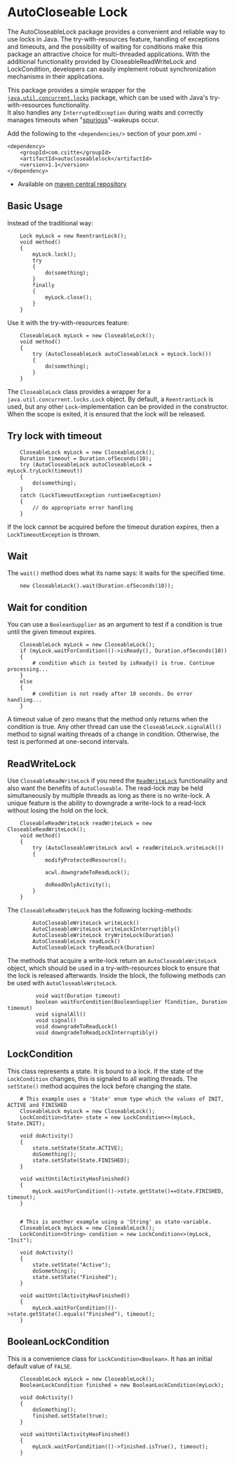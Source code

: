 # AutoCloseable Lock

The AutoCloseableLock package provides a convenient and reliable way to use locks in Java.
The try-with-resources feature, handling of exceptions and timeouts, and the possibility of waiting for conditions make this package an attractive choice for multi-threaded applications.
With the additional functionality provided by CloseableReadWriteLock and LockCondition, developers can easily implement robust synchronization mechanisms in their applications.

This package provides a simple wrapper for the [`java.util.concurrent.locks`](https://docs.oracle.com/javase/8/docs/api/java/util/concurrent/locks/package-summary.html) package, which can be used with Java's try-with-resources functionality. </br>
It also handles any `InterruptedException` during waits and correctly manages timeouts when "[spurious](https://docs.oracle.com/javase/8/docs/api/java/util/concurrent/locks/Condition.html)"-wakeups occur.


Add the following to the `<dependencies/>` section of your pom.xml -

```
<dependency>
    <groupId>com.csitte</groupId>
    <artifactId>autocloseablelock</artifactId>
    <version>1.1</version>
</dependency>
```

- Available on [maven central repository](https://mvnrepository.com/artifact/com.csitte/autocloseablelock)

## Basic Usage

Instead of the traditional way:

        Lock myLock = new ReentrantLock();
        void method()
        {
            myLock.lock();
            try
            {
                do(something);
            }
            finally
            {
                myLock.close();
            }
        }
        
Use it with the try-with-resources feature:

        CloseableLock myLock = new CloseableLock();
        void method()
        {
            try (AutoCloseableLock autoCloseableLock = myLock.lock())
            {
                do(something);
            }
        }
        
The `CloseableLock` class provides a wrapper for a `java.util.concurrent.locks.Lock` object.
By default, a `ReentrantLock` is used, but any other `Lock`-implementation can be provided in the constructor.
When the scope is exited, it is ensured that the lock will be released.
        
## Try lock with timeout

        CloseableLock myLock = new CloseableLock();
        Duration timeout = Duration.ofSeconds(10);
        try (AutoCloseableLock autoCloseableLock = myLock.tryLock(timeout))
        {
            do(something);
        }
        catch (LockTimeoutException runtimeException)
        {
            // do appropriate error handling
        }

If the lock cannot be acquired before the timeout duration expires, then a `LockTimeoutException` is thrown.

## Wait

The `wait()` method does what its name says: it waits for the specified time.

        new CloseableLock().wait(Duration.ofSeconds(10));
        
## Wait for condition

You can use a `BooleanSupplier` as an argument to test if a condition is true until the given timeout expires.

        CloseableLock myLock = new CloseableLock();
        if (myLock.waitForCondition(()->isReady(), Duration.ofSeconds(10))
        {
            # condition which is tested by isReady() is true. Continue processing...
        }
        else
        {
            # condition is not ready after 10 seconds. Do error handling...
        }
            
A timeout value of zero means that the method only returns when the condition is true.
Any other thread can use the `CloseableLock.signalAll()` method to signal waiting threads of a change in condition.
Otherwise, the test is performed at one-second intervals.

## ReadWriteLock

Use `CloseableReadWriteLock` if you need the [`ReadWriteLock`](https://docs.oracle.com/en/java/javase/11/docs/api/java.base/java/util/concurrent/locks/ReadWriteLock.html) 
functionality and also want the benefits of `AutoCloseable`.
The read-lock may be held simultaneously by multiple threads as long as there is no write-lock.
A unique feature is the ability to downgrade a write-lock to a read-lock without losing the hold on the lock.

        CloseableReadWriteLock readWriteLock = new CloseableReadWriteLock();
        void method()
        {
            try (AutoCloseableWriteLock acwl = readWriteLock.writeLock())
            {
                modifyProtectedResource();
                
                acwl.downgradeToReadLock();
                
                doReadOnlyActivity();
            }
        }
        
The `CloseableReadWriteLock` has the following locking-methods:

            AutoCloseableWriteLock writeLock()
            AutoCloseableWriteLock writeLockInterruptibly()
            AutoCloseableWriteLock tryWriteLock(Duration)
            AutoCloseableLock readLock()
            AutoCloseableLock tryReadLock(Duration)

The methods that acquire a write-lock return an `AutoCloseableWriteLock` object, which should be used in a try-with-resources block to ensure that the lock is released afterwards. Inside the block, the following methods can be used with `AutoCloseableWriteLock`.

             void wait(Duration timeout)
             boolean waitForCondition(BooleanSupplier fCondition, Duration timeout)
             void signalAll()
             void signal()
             void downgradeToReadLock()
             void downgradeToReadLockInterruptibly()
            
## LockCondition

This class represents a state. It is bound to a lock. If the state of the `LockCondition` changes, 
this is signaled to all waiting threads. The `setState()` method acquires the lock before changing the state.

        # This example uses a 'State' enum type which the values of INIT, ACTIVE and FINISHED
        CloseableLock myLock = new CloseableLock();
        LockCondition<State> state = new LockCondition<>(myLock, State.INIT);
        
        void doActivity()
        {
            state.setState(State.ACTIVE);
            doSomething();
            state.setState(State.FINISHED);
        }
        
        void waitUntilActivityHasFinished()
        {
            myLock.waitForCondition(()->state.getState()==State.FINISHED, timeout);    
        }


        # This is another example using a 'String' as state-variable.
        CloseableLock myLock = new CloseableLock();
        LockCondition<String> condition = new LockCondition<>(myLock, "Init");
        
        void doActivity()
        {
            state.setState("Active");
            doSomething();
            state.setState("Finished");
        }
        
        void waitUntilActivityHasFinished()
        {
            myLock.waitForCondition(()->state.getState().equals("Finished"), timeout);    
        }
        
## BooleanLockCondition

This is a convenience class for `LockCondition<Boolean>`. It has an initial default value of `FALSE`.

        CloseableLock myLock = new CloseableLock();
        BooleanLockCondition finished = new BooleanLockCondition(myLock);

        void doActivity()
        {
            doSomething();
            finished.setState(true);
        }
        
        void waitUntilActivityHasFinished()
        {
            myLock.waitForCondition(()->finished.isTrue(), timeout);    
        }

